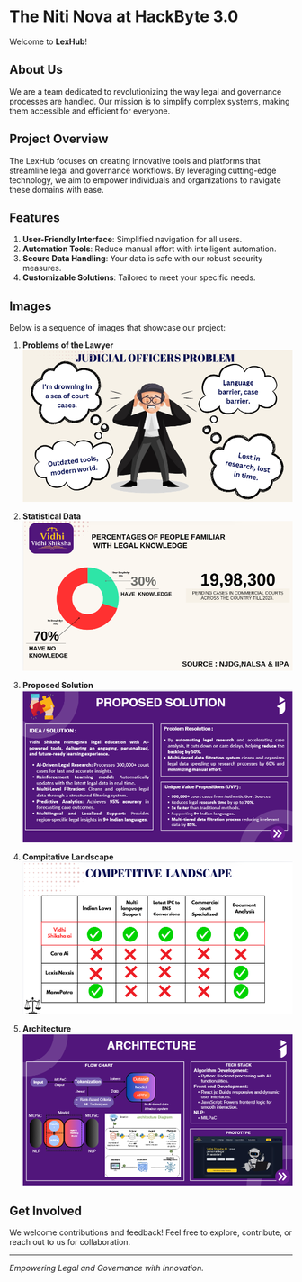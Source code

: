 # The Niti Nova at HackByte 3.0

Welcome to **LexHub**!

## About Us
We are a team dedicated to revolutionizing the way legal and governance processes are handled. Our mission is to simplify complex systems, making them accessible and efficient for everyone.

## Project Overview
The LexHub focuses on creating innovative tools and platforms that streamline legal and governance workflows. By leveraging cutting-edge technology, we aim to empower individuals and organizations to navigate these domains with ease.

## Features
1. **User-Friendly Interface**: Simplified navigation for all users.
2. **Automation Tools**: Reduce manual effort with intelligent automation.
3. **Secure Data Handling**: Your data is safe with our robust security measures.
4. **Customizable Solutions**: Tailored to meet your specific needs.

## Images
Below is a sequence of images that showcase our project:

1. **Problems of the Lawyer**  
    ![Platform Overview](/readme-files/1.png)

2. **Statistical Data**  
    ![Features](/readme-files/2.png)

3. **Proposed Solution**  
    ![Dashboard](/readme-files/3.png)

4. **Compitative Landscape**  
    ![Document Automation](/readme-files/4.png)

5. **Architecture**  
    ![Analytics](/readme-files/5.png)

## Get Involved
We welcome contributions and feedback! Feel free to explore, contribute, or reach out to us for collaboration.



---
*Empowering Legal and Governance with Innovation.*
